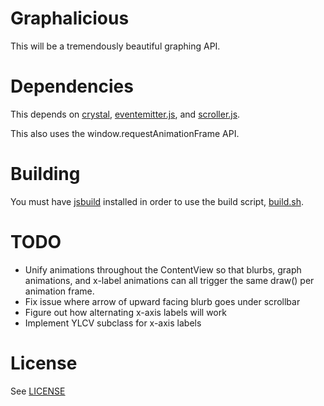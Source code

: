 # Graphalicious

This will be a tremendously beautiful graphing API.

# Dependencies

This depends on [crystal](https://github.com/unixpickle/crystal), [eventemitter.js](https://github.com/unixpickle/eventemitter.js), and [scroller.js](https://github.com/unixpickle/scroller.js).

This also uses the window.requestAnimationFrame API.

# Building

You must have [jsbuild](https://github.com/unixpickle/jsbuild) installed in order to use the build script, [build.sh](build.sh).

# TODO

 * Unify animations throughout the ContentView so that blurbs, graph animations, and x-label animations can all trigger the same draw() per animation frame.
 * Fix issue where arrow of upward facing blurb goes under scrollbar
 * Figure out how alternating x-axis labels will work
 * Implement YLCV subclass for x-axis labels

# License

See [LICENSE](LICENSE)

